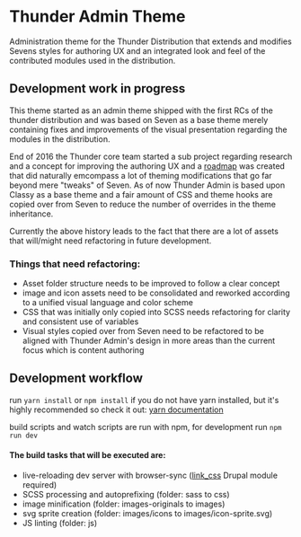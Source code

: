 # Thunder Admin Theme

Administration theme for the Thunder Distribution that extends and modifies Sevens styles for authoring UX and an integrated look and feel of the contributed modules used in the distribution.

## Development work in progress
This theme started as an admin theme shipped with the first RCs of the thunder distribution and was based on Seven as a base theme merely containing fixes and improvements of the visual presentation regarding the modules in the distribution.

End of 2016 the Thunder core team started a sub project regarding research and a concept for improving the authoring UX and a [roadmap](https://www.drupal.org/node/2828095) was created that did naturally emcompass a lot of theming modifications that go far beyond mere "tweaks" of Seven. As of now   Thunder Admin is based upon Classy as a base theme and a fair amount of CSS and theme hooks are copied over from Seven to reduce the number of overrides in the theme inheritance.

Currently the above history leads to the fact that there are a lot of assets that will/might need refactoring in future development.

### Things that need refactoring:
* Asset folder structure needs to be improved to follow a clear concept
* image and icon assets need to be consolidated and reworked according to a unified visual language and color scheme
* CSS that was initially only copied into SCSS needs refactoring for clarity and consistent use of variables
* Visual styles copied over from Seven need to be refactored to be aligned with Thunder Admin's design in more areas than the current focus which is content authoring

## Development workflow

run ``yarn install`` or ``npm install`` if you do not have yarn installed, but it's highly recommended so check it out: [yarn documentation](https://yarnpkg.com/)

build scripts and watch scripts are run with npm, for development run ``npm run dev``

#### The build tasks that will be executed are:
* live-reloading dev server with browser-sync ([link_css](http://drupal.org/project/link_css) Drupal module required)
* SCSS processing and autoprefixing (folder: sass to css)
* image minification (folder: images-originals to images)
* svg sprite creation (folder: images/icons to images/icon-sprite.svg)
* JS linting (folder: js)

